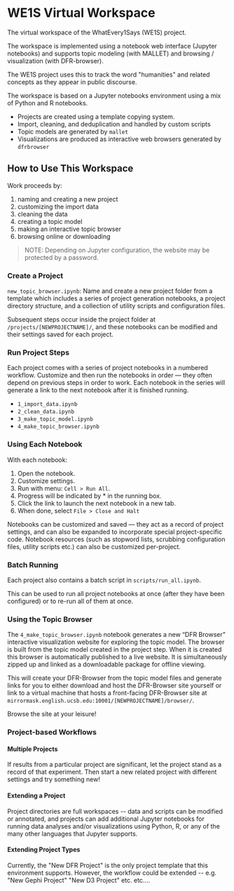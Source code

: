 # WE1S Virtual Workspace

The virtual workspace of the WhatEvery1Says (WE1S) project.

The workspace is implemented using a notebook web interface (Jupyter notebooks) and supports topic modeling (with MALLET) and browsing / visualization (with DFR-browser).

The WE1S project uses this to track the word "humanities" and related concepts as they appear in public discourse.

The workspace is based on a Jupyter notebooks environment using a mix of Python and R notebooks.

-  Projects are created using a template copying system.
-  Import, cleaning, and deduplication and handled by custom scripts
-  Topic models are generated by `mallet`
-  Visualizations are produced as interactive web browsers generated by `dfrbrowser`


## How to Use This Workspace

Work proceeds by:

1.  naming and creating a new project
2.  customizing the import data
3.  cleaning the data
4.  creating a topic model
5.  making an interactive topic browser
6.  browsing online or downloading

> NOTE: Depending on Jupyter configuration, the website may be protected by a password.


### Create a Project

`new_topic_browser.ipynb`: Name and create a new project folder from a template which includes a series of project generation notebooks, a project directory structure, and a collection of utility scripts and configuration files.

Subsequent steps occur inside the project folder at `/projects/[NEWPROJECTNAME]/`, and these notebooks can be modified and their settings saved for each project.


### Run Project Steps

Each project comes with a series of project notebooks in a numbered workflow. Customize and then run the notebooks in order — they often depend on previous steps in order to work. Each notebook in the series will generate a link to the next notebook after it is finished running.

-  `1_import_data.ipynb`
-  `2_clean_data.ipynb`
-  `3_make_topic_model.ipynb`
-  `4_make_topic_browser.ipynb`


### Using Each Notebook

With each notebook:

1.  Open the notebook.
2.  Customize settings.
3.  Run with menu: `Cell > Run All`.
4.  Progress will be indicated by * in the running box.
5.  Click the link to launch the next notebook in a new tab.
6.  When done, select `File > Close and Halt`

Notebooks can be customized and saved — they act as a record of project settings, and can also be expanded to incorporate special project-specific code. Notebook resources (such as stopword lists, scrubbing configuration files, utility scripts etc.) can also be customized per-project.


### Batch Running

Each project also contains a batch script in `scripts/run_all.ipynb`.

This can be used to run all project notebooks at once (after they have been configured) or to re-run all of them at once.


### Using the Topic Browser

The `4_make_topic_browser.ipynb` notebook generates a new “DFR Browser” interactive visualization website for exploring the topic model. The browser is built from the topic model created in the project step. When it is created this browser is automatically published to a live website. It is simultaneously zipped up and linked as a downloadable package for offline viewing.

This will create your DFR-Browser from the topic model files and generate links for you to either download and host the DFR-Browser site yourself or link to a virtual machine that hosts a front-facing DFR-Browser site at `mirrormask.english.ucsb.edu:10001/[NEWPROJECTNAME]/browser/`.

Browse the site at your leisure!


### Project-based Workflows

#### Multiple Projects

If results from a particular project are significant, let the project stand as a record of that experiment. Then start a new related project with different settings and try something new!

#### Extending a Project

Project directories are full workspaces -- data and scripts can be modified or annotated, and projects can add additional Jupyter notebooks for running data analyses and/or visualizations using Python, R, or any of the many other languages that Jupyter supports.

#### Extending Project Types

Currently, the "New DFR Project" is the only project template that this environment supports. However, the workflow could be extended -- e.g. "New Gephi Project" "New D3 Project" etc. etc....

